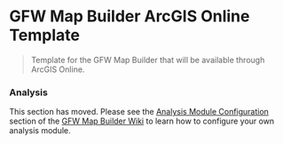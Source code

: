 # GFW Map Builder ArcGIS Online Template
> Template for the GFW Map Builder that will be available through ArcGIS Online.

### Analysis
This section has moved. Please see the [Analysis Module Configuration](https://github.com/wri/gfw-mapbuilder/wiki/Analysis-Module-Configuration) section of the [GFW Map Builder Wiki](https://github.com/wri/gfw-mapbuilder/wiki) to learn how to configure your own analysis module.
